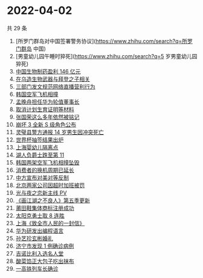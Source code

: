 # 2022-04-02

共 29 条

<!-- BEGIN ZHIHUSEARCH -->
<!-- 最后更新时间 Sat Apr 02 2022 18:13:22 GMT+0800 (China Standard Time) -->
1. [所罗门群岛对中国签署警务协议](https://www.zhihu.com/search?q=所罗门群岛 中国)
1. [男童幼儿园午睡时猝死](https://www.zhihu.com/search?q=5 岁男童幼儿园猝死)
1. [中国生物制药盈利 146 亿元](https://www.zhihu.com/search?q=中国生物制药)
1. [在乌造生物武器与拜登之子相关](https://www.zhihu.com/search?q=拜登之子)
1. [三部门发文规范网络直播营利行为](https://www.zhihu.com/search?q=规范网络直播盈利)
1. [韩国空军飞机相撞](https://www.zhihu.com/search?q=韩国空军飞机相撞)
1. [孟晚舟担任华为轮值董事长](https://www.zhihu.com/search?q=孟晚舟)
1. [取消计划生育证明等材料](https://www.zhihu.com/search?q=取消计划生育证明等材料)
1. [张国荣这么多年依然被铭记](https://www.zhihu.com/search?q=张国荣)
1. [崩坏 3 全新 S 级角色公布](https://www.zhihu.com/search?q=崩坏3)
1. [灵璧县警方通报 14 岁男生因冲突死亡](https://www.zhihu.com/search?q=灵璧渔沟中学事件)
1. [世界杯抽签结果出炉](https://www.zhihu.com/search?q=世界杯抽签)
1. [上海婴幼儿隔离点](https://www.zhihu.com/search?q=婴幼儿隔离点)
1. [湖人负爵士跌至第 11](https://www.zhihu.com/search?q=湖人)
1. [韩国两架空军飞机相撞坠毁](https://www.zhihu.com/search?q=韩国空军飞机)
1. [消费者的换机周期已延长](https://www.zhihu.com/search?q=换机)
1. [中方宣布对美对等反制](https://www.zhihu.com/search?q=中方宣布对美对等反制)
1. [北京两家公司因超时加班被罚](https://www.zhihu.com/search?q=超时加班)
1. [光与夜之恋新主线 PV](https://www.zhihu.com/search?q=光与夜之恋)
1. [《画江湖之不良人》第五季更新](https://www.zhihu.com/search?q=画江湖之不良人)
1. [莆田鞋集体商标注册成功](https://www.zhihu.com/search?q=莆田鞋)
1. [太阳克勇士取 8 连胜](https://www.zhihu.com/search?q=菲尼克斯太阳)
1. [上海《致全市人民的一封信》](https://www.zhihu.com/search?q=致全市人民的一封信)
1. [华为研发出编程语言](https://www.zhihu.com/search?q=华为仓颉)
1. [孙艺珍玄彬婚礼](https://www.zhihu.com/search?q=玄彬结婚)
1. [济宁市发现 1 例确诊病例](https://www.zhihu.com/search?q=济宁确诊)
1. [吉诺比利入选名人堂](https://www.zhihu.com/search?q=吉诺比利)
1. [酸菜馅正大包子吃出抹布](https://www.zhihu.com/search?q=正大包子)
1. [一高铁列车长确诊](https://www.zhihu.com/search?q=高铁列车长确诊)
<!-- END ZHIHUSEARCH -->
